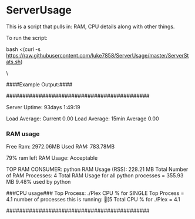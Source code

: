 # ServerUsage
This is a script that pulls in: RAM, CPU details along with other things.


To run the script:


bash <(curl -s https://raw.githubusercontent.com/luke7858/ServerUsage/master/ServerStats.sh)


\


\####Example Output:####


############################################

Server Uptime: 93days 1:49:19

Load Average: Current 0.00
Load Average: 15min Average 0.00


### RAM usage ###
Free Ram: 2972.06MB
Used RAM: 783.78MB

79% ram left
RAM Usage: Acceptable

TOP RAM CONSUMER: python
RAM Usage (RSS): 228.21 MB
Total Number of RAM Processes: 4
Total RAM Usage for all python processes =  355.93 MB
9.48% used by python


###CPU usage###
Top Process:  ./Plex
CPU % for SINGLE Top Process =  4.1
number of processes this is running: [5
Total CPU % for ./Plex =  4.1

############################################
